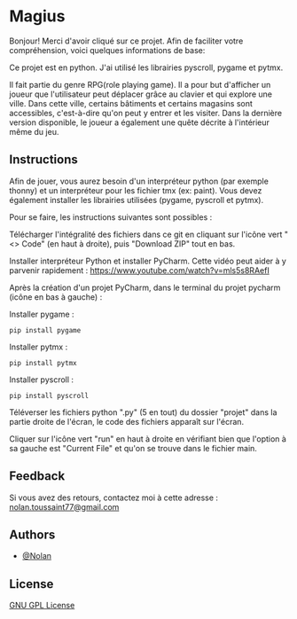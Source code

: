 # Magius

Bonjour!
Merci d'avoir cliqué sur ce projet. Afin de faciliter votre compréhension, voici quelques informations de base:

Ce projet est en python. J'ai utilisé les librairies pyscroll, pygame et pytmx.

Il fait partie du genre RPG(role playing game). Il a pour but d'afficher un joueur que l'utilisateur peut déplacer grâce au clavier et qui explore une ville. Dans cette ville, certains bâtiments et certains magasins sont accessibles, c'est-à-dire qu'on peut y entrer et les visiter. Dans la dernière version disponible, le joueur a également une quête décrite à l'intérieur même du jeu.

## Instructions

Afin de jouer, vous aurez besoin d'un interpréteur python (par exemple thonny) et un interpréteur pour les fichier tmx (ex: paint). Vous devez également installer les librairies utilisées (pygame, pyscroll et pytmx).

Pour se faire, les instructions suivantes sont possibles :

Télécharger l'intégralité des fichiers dans ce git en cliquant sur l'icône vert "<> Code" (en haut à droite), puis "Download ZIP" tout en bas.

Installer interpréteur Python et installer PyCharm.
Cette vidéo peut aider à y parvenir rapidement : https://www.youtube.com/watch?v=mls5s8RAefI

Après la création d'un projet PyCharm, dans le terminal du projet pycharm (icône en bas à gauche) :

Installer pygame : 

	pip install pygame

Installer pytmx : 

 	pip install pytmx

Installer pyscroll : 

	pip install pyscroll

Téléverser les fichiers python ".py" (5 en tout) du dossier "projet" dans la partie droite de l'écran, le code des fichiers apparaît sur l'écran.

Cliquer sur l'icône vert "run" en haut à droite en vérifiant bien que l'option à sa gauche est 
"Current File" et qu'on se trouve dans le fichier main.

## Feedback

Si vous avez des retours, contactez moi à cette adresse : nolan.toussaint77@gmail.com

## Authors

- [@Nolan](https://github.com/Naturalhg)

## License

[GNU GPL License](LICENSE)

